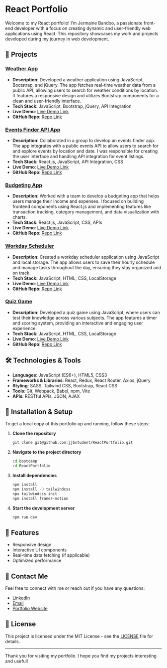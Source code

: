 # React Portfolio

Welcome to my React portfolio! I’m Jermaine Bandoo, a passionate front-end developer with a focus on creating dynamic and user-friendly web applications using React. This repository showcases my work and projects developed during my journey in web development.

## 🚀 Projects

### [Weather App](link-to-weather-app)
- **Description**: Developed a weather application using JavaScript, Bootstrap, and jQuery. The app fetches real-time weather data from a public API, allowing users to search for weather conditions by location. It features a responsive design and utilizes Bootstrap components for a clean and user-friendly interface.
- **Tech Stack**: JavaScript, Bootstrap, jQuery, API Integration
- **Live Demo**: [Live Demo Link](link-to-weather-demo)
- **GitHub Repo**: [Repo Link](link-to-weather-repo)

### [Events Finder API App](link-to-events-finder-app)
- **Description**: Collaborated in a group to develop an events finder app. The app integrates with a public events API to allow users to search for and explore events by location and date. I was responsible for creating the user interface and handling API integration for event listings.
- **Tech Stack**: React.js, JavaScript, API Integration, CSS
- **Live Demo**: [Live Demo Link](link-to-events-demo)
- **GitHub Repo**: [Repo Link](link-to-events-repo)

### [Budgeting App](link-to-budgeting-app)
- **Description**: Worked with a team to develop a budgeting app that helps users manage their income and expenses. I focused on building frontend components using React.js and implementing features like transaction tracking, category management, and data visualization with charts.
- **Tech Stack**: React.js, JavaScript, CSS, APIs
- **Live Demo**: [Live Demo Link](link-to-budgeting-demo)
- **GitHub Repo**: [Repo Link](link-to-budgeting-repo)

### [Workday Scheduler](link-to-workday-scheduler)
- **Description**: Created a workday scheduler application using JavaScript and local storage. The app allows users to save their hourly schedule and manage tasks throughout the day, ensuring they stay organized and on track.
- **Tech Stack**: JavaScript, HTML, CSS, LocalStorage
- **Live Demo**: [Live Demo Link](link-to-scheduler-demo)
- **GitHub Repo**: [Repo Link](link-to-scheduler-repo)

### [Quiz Game](link-to-quiz-game)
- **Description**: Developed a quiz game using JavaScript, where users can test their knowledge across various subjects. The app features a timer and scoring system, providing an interactive and engaging user experience.
- **Tech Stack**: JavaScript, HTML, CSS, LocalStorage
- **Live Demo**: [Live Demo Link](link-to-quiz-demo)
- **GitHub Repo**: [Repo Link](link-to-quiz-repo)

## 🛠️ Technologies & Tools

- **Languages**: JavaScript (ES6+), HTML5, CSS3
- **Frameworks & Libraries**: React, Redux, React Router, Axios, jQuery
- **Styling**: SASS, Tailwind CSS, Bootstrap, React CSS
- **Tools**: Git, Webpack, Babel, npm, Vite
- **APIs**: RESTful APIs, JSON, AJAX

## 📂 Installation & Setup

To get a local copy of this portfolio up and running, follow these steps:

1. **Clone the repository**
    ```bash
    git clone git@github.com:jjbstudent/ReactPortfolio.git
    ```
2. **Navigate to the project directory**
    ```bash
    cd bootcamp
    cd ReactPortfolio
    ```
3. **Install dependencies**
    ```bash
    npm install
    npm install -D tailwindcss
    npx tailwindcss init
    npm install framer-motion

    
    ```
4. **Start the development server**
    ```bash
    npm run dev
    ```

## 🌟 Features

- Responsive design
- Interactive UI components
- Real-time data fetching (if applicable)
- Optimized performance

## 💬 Contact Me

Feel free to connect with me or reach out if you have any questions:

- [LinkedIn]([https://www.linkedin.com/in/yourlinkedin](https://www.linkedin.com/in/jermaine-bandoo-bb7b802a5/))
- [Email](mailto:jblearn2023@gmail.com)
- [Portfolio Website](link-to-portfolio-website)

## 📄 License

This project is licensed under the MIT License - see the [LICENSE](LICENSE) file for details.

---

Thank you for visiting my portfolio. I hope you find my projects interesting and useful!

